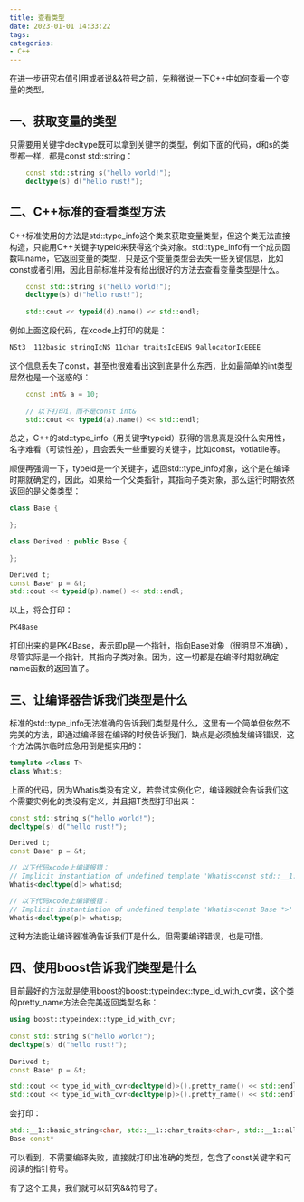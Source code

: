 ```yaml
---
title: 查看类型
date: 2023-01-01 14:33:22
tags:
categories:
- C++
---
```


在进一步研究右值引用或者说&&符号之前，先稍微说一下C++中如何查看一个变量的类型。

## 一、获取变量的类型

只需要用关键字decltype既可以拿到关键字的类型，例如下面的代码，d和s的类型都一样，都是const std::string：

```c++
    const std::string s("hello world!");
    decltype(s) d("hello rust!");
```



## 二、C++标准的查看类型方法

C++标准使用的方法是std::type_info这个类来获取变量类型，但这个类无法直接构造，只能用C++关键字typeid来获得这个类对象。std::type_info有一个成员函数叫name，它返回变量的类型，只是这个变量类型会丢失一些关键信息，比如const或者引用，因此目前标准并没有给出很好的方法去查看变量类型是什么。

```c++
    const std::string s("hello world!");
    decltype(s) d("hello rust!");
    
    std::cout << typeid(d).name() << std::endl;
```

例如上面这段代码，在xcode上打印的就是：

```c++
NSt3__112basic_stringIcNS_11char_traitsIcEENS_9allocatorIcEEEE
```

这个信息丢失了const，甚至也很难看出这到底是什么东西，比如最简单的int类型居然也是一个迷惑的i：

```c++
    const int& a = 10;
    
    // 以下打印i，而不是const int&
    std::cout << typeid(a).name() << std::endl;
```

总之，C++的std::type_info（用关键字typeid）获得的信息真是没什么实用性，名字难看（可读性差），且会丢失一些重要的关键字，比如const，votlatile等。

顺便再强调一下，typeid是一个关键字，返回std::type_info对象，这个是在编译时期就确定的，因此，如果给一个父类指针，其指向子类对象，那么运行时期依然返回的是父类类型：

```c++
class Base {
    
};

class Derived : public Base {
    
};

Derived t;
const Base* p = &t;
std::cout << typeid(p).name() << std::endl;
```

以上，将会打印：

```c++
PK4Base
```

打印出来的是PK4Base，表示即p是一个指针，指向Base对象（很明显不准确），尽管实际是一个指针，其指向子类对象。因为，这一切都是在编译时期就确定name函数的返回值了。



## 三、让编译器告诉我们类型是什么

标准的std::type_info无法准确的告诉我们类型是什么，这里有一个简单但依然不完美的方法，即通过编译器在编译的时候告诉我们，缺点是必须触发编译错误，这个方法偶尔临时应急用倒是挺实用的：

```c++
template <class T>
class Whatis;
```

上面的代码，因为Whatis类没有定义，若尝试实例化它，编译器就会告诉我们这个需要实例化的类没有定义，并且把T类型打印出来：

```c++
const std::string s("hello world!");
decltype(s) d("hello rust!");

Derived t;
const Base* p = &t;

// 以下代码xcode上编译报错：
// Implicit instantiation of undefined template 'Whatis<const std::__1::basic_string<char> >
Whatis<decltype(d)> whatisd;

// 以下代码xcode上编译报错：
// Implicit instantiation of undefined template 'Whatis<const Base *>'
Whatis<decltype(p)> whatisp;
```

 这种方法能让编译器准确告诉我们T是什么，但需要编译错误，也是可惜。



## 四、使用boost告诉我们类型是什么

目前最好的方法就是使用boost的boost::typeindex::type_id_with_cvr类，这个类的pretty_name方法会完美返回类型名称：

```c++
using boost::typeindex::type_id_with_cvr;
    
const std::string s("hello world!");
decltype(s) d("hello rust!");
    
Derived t;
const Base* p = &t;

std::cout << type_id_with_cvr<decltype(d)>().pretty_name() << std::endl;
std::cout << type_id_with_cvr<decltype(p)>().pretty_name() << std::endl;
```

会打印：

```c++
std::__1::basic_string<char, std::__1::char_traits<char>, std::__1::allocator<char> > const
Base const*
```

可以看到，不需要编译失败，直接就打印出准确的类型，包含了const关键字和可阅读的指针符号。

有了这个工具，我们就可以研究&&符号了。
